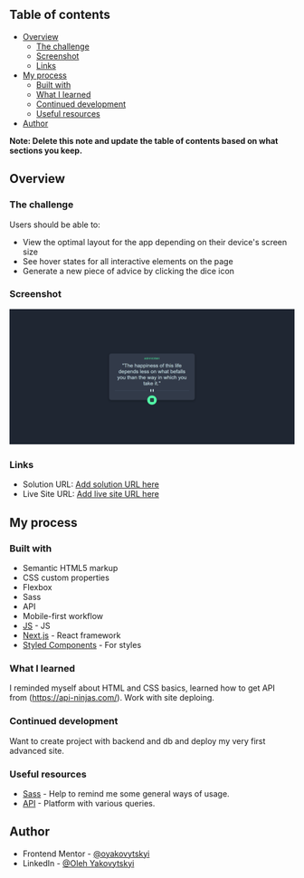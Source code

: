 ## Table of contents

- [Overview](#overview)
  - [The challenge](#the-challenge)
  - [Screenshot](#screenshot)
  - [Links](#links)
- [My process](#my-process)
  - [Built with](#built-with)
  - [What I learned](#what-i-learned)
  - [Continued development](#continued-development)
  - [Useful resources](#useful-resources)
- [Author](#author)

**Note: Delete this note and update the table of contents based on what sections you keep.**

## Overview

### The challenge

Users should be able to:

- View the optimal layout for the app depending on their device's screen size
- See hover states for all interactive elements on the page
- Generate a new piece of advice by clicking the dice icon

### Screenshot

![](./screenshot.png)

### Links

- Solution URL: [Add solution URL here](https://your-solution-url.com)
- Live Site URL: [Add live site URL here](https://your-live-site-url.com)

## My process

### Built with

- Semantic HTML5 markup
- CSS custom properties
- Flexbox
- Sass
- API
- Mobile-first workflow
- [JS](https://www.javascript.com/) - JS
- [Next.js](https://nextjs.org/) - React framework
- [Styled Components](https://styled-components.com/) - For styles

### What I learned

I reminded myself about HTML and CSS basics, learned how to get API from (https://api-ninjas.com/). Work with site deploing.

### Continued development

Want to create project with backend and db and deploy my very first advanced site.

### Useful resources

- [Sass](https://sass-lang.com/) - Help to remind me some general ways of usage.
- [API](https://api-ninjas.com/) - Platform with various queries.

## Author

- Frontend Mentor - [@oyakovytskyi](https://www.frontendmentor.io/profile/oyakovytskyi)
- LinkedIn - [@Oleh Yakovytskyi](https://www.linkedin.com/in/oleh-yakovytskyi-52604a328/)
